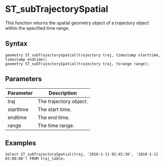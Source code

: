 # ST\_subTrajectorySpatial

This function returns the spatial geometry object of a trajectory object within the specified time range.

## Syntax

```
geometry ST_subTrajectorySpatial(trajectory traj, timestamp starttime, timestamp endtime);
geometry ST_subTrajectorySpatial(trajectory traj, tsrange range);
```

## Parameters

|Parameter|Description|
|---------|-----------|
|traj|The trajectory object.|
|starttime|The start time.|
|endtime|The end time.|
|range|The time range.|

## Examples

```
Select ST_subTrajectorySpatial(traj, '2010-1-11 02:45:30', '2010-1-11 03:00:00') FROM traj_table;
```

